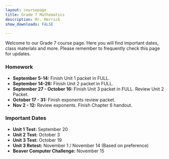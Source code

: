 ```yaml
---
layout: coursepage
title: Grade 7 Mathematics
description: Mr. Merrick 
show_downloads: FALSE

---
```


<!--- ### MATH 20-1 SECTION  ### --->
Welcome to our Grade 7 course page. Here you will find important dates, class materials and more. Please remember to frequently check this page for updates. 

<!--- To access the schoology page use this code: HRGC-TB6H-K38HK. ---> 

### Homework
* **September 5-14:** Finish Unit 1 packet in FULL.
* **September 14-26:** Finish Unit 2 packet in FULL. 
* **September 27 - October 16:** Finish Unit 3 packet in FULL. Review Unit 2 Packet. 
* **October 17 - 31:** Finish exponents review packet.
* **Nov 2 - 12:** Review exponents. Finish Chapter 6 handout. 
  
### Important Dates 
* **Unit 1 Test:** September 20
* **Unit 2 Test:** October 3
* **Unit 3 Test:** October 19
* **Unit 3 Retest:** November 1 / November 14 (Based on preference)
* **Beaver Computer Challenge:** November 15




  




